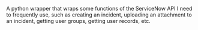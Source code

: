 A python wrapper that wraps some functions of the ServiceNow API I need to frequently use, such as creating an incident, uploading an attachment to an incident, getting user groups, getting user records, etc.
